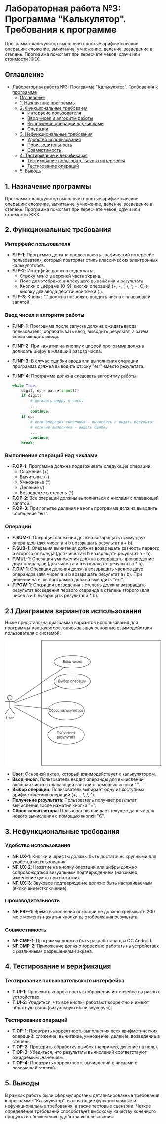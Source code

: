 # Лабораторная работа №3: Программа "Калькулятор". Требования к программе

Программа-калькулятор выполняет простые арифметические операции: сложение, вычитание, умножение, деление, возведение в степень. Программа помогает при пересчете чеков, сдачи или стоимости ЖКХ.

## Оглавление

- [Лабораторная работа №3: Программа "Калькулятор". Требования к программе](#лабораторная-работа-3-программа-калькулятор-требования-к-программе)
  - [Оглавление](#оглавление)
  - [1. Назначение программы](#1-назначение-программы)
  - [2. Функциональные требования](#2-функциональные-требования)
    - [Интерфейс пользователя](#интерфейс-пользователя)
    - [Ввод чисел и алгоритм работы](#ввод-чисел-и-алгоритм-работы)
    - [Выполнение операций над числами](#выполнение-операций-над-числами)
    - [Операции](#операции)
  - [3. Нефункциональные требования](#3-нефункциональные-требования)
    - [Удобство использования](#удобство-использования)
    - [Производительность](#производительность)
    - [Совместимость](#совместимость)
  - [4. Тестирование и верификация](#4-тестирование-и-верификация)
    - [Тестирование пользовательского интерфейса](#тестирование-пользовательского-интерфейса)
    - [Тестирование операций](#тестирование-операций)
  - [5. Выводы](#5-выводы)

## 1. Назначение программы

Программа-калькулятор выполняет простые арифметические операции: сложение, вычитание, умножение, деление, возведение в степень. Программа помогает при пересчете чеков, сдачи или стоимости ЖКХ.

## 2. Функциональные требования

### Интерфейс пользователя

- **F.IF-1**: Программа должна предоставлять графический интерфейс пользователя, который повторяет стиль классических электронных калькуляторов.
- **F.IF-2**: Интерфейс должен содержать:
  - Строку меню в верхней части экрана.
  - Поле для отображения текущего выражения и результата.
  - Кнопки с цифрами (0–9), кнопки операций (+, -, \*, /, ^, =, C) и кнопку для ввода десятичной точки (.).
- **F.IF-3**: Кнопка "." должна позволять вводить числа с плавающей запятой

### Ввод чисел и алгоритм работы

- **F.INP-1**: Программа после запуска должна ожидать ввода пользователя, обрабатывать ввод, выводить результат, а затем снова ожидать ввода.
- **F.INP-2**: При нажатии на кнопку с цифрой программа должна дописать цифру в младший разряд числа.
- **F.INP-3**: В случае ошибки ввода или выполнения операции программа должна выводить строку "err" вместо результата.
- **F.INP-4**: Программа должна следовать алгоритму работы:

  ```python
  while True:
      digit, op = parse(input())
      if digit:
          # дописать цифру к числу
          ...
          continue;
      if op:
          # если операция выполнима - вычислить и выдать результат
          # если не выполнима - выдать ошибку
          ...
          continue;
      break;
  ```

### Выполнение операций над числами

- **F.OP-1**: Программа должна поддерживать следующие операции:
  - Сложение (+)
  - Вычитание (-)
  - Умножение (\*)
  - Деление (/)
  - Возведение в степень (^)
- **F.OP-2**: Все операции должны выполняться с числами с плавающей запятой.
- **F.OP-3**: При попытке деления на ноль программа должна выводить сообщение "err".

### Операции

- **F.SUM-1**: Операция сложения должна возвращать сумму двух операндов (для чисел a и b возвращать результат a + b).
- **F.SUB-1**: Операция вычитания должна возвращать разность первого и второго операнда (для чисел a и b возвращать результат a - b).
- **F.MUL-1**: Операция умножения должна возвращать произведение двух операндов (для чисел a и b возвращать результат a \* b).
- **F.DIV-1**: Операция деления должна возвращать частное двух операндов (для чисел a и b возвращать результат a / b). При делении на ноль программа должна выводить "err".
- **F.POW-1**: Операция возведения в степень должна возвращать результат возведения первого операнда в степень второго (для чисел a и b возвращать результат a ^ b).

## 2.1 Диаграмма вариантов использования

Ниже представлена диаграмма вариантов использования для программы-калькулятора, описывающая основные взаимодействия пользователя с системой:

![Диаграмма вариантов использования](lab4.png)

- **User**: Основной актер, который взаимодействует с калькулятором.
- **Ввод чисел**: Пользователь вводит операнды для вычислений, включая числа с плавающей запятой с помощью кнопки ".".
- **Выбор операции**: Пользователь выбирает одну из доступных арифметических операций (+, -, \*, /, ^).
- **Получение результата**: Пользователь получает результат вычисления после нажатия кнопки "=".
- **Сброс калькулятора**: Пользователь очищает текущие данные для нового вычисления с помощью кнопки "C".

## 3. Нефункциональные требования

### Удобство использования

- **NF.UX-1**: Кнопки и шрифты должны быть достаточно крупными для удобства использования.
- **NF.UX-2**: Нажатие на кнопку операции или цифры должно сопровождаться визуальным подтверждением (например, изменение цвета при нажатии).
- **NF.UX-3**: Звуковое подтверждение должно быть настраиваемым (включение/отключение).

### Производительность

- **NF.PRF-1**: Время выполнения операций не должно превышать 200 мс с момента нажатия кнопки до отображения результата.

### Совместимость

- **NF.CMP-1**: Программа должна быть разработана для ОС Android.
- **NF.CMP-2**: Приложение должно корректно работать на устройствах с различными разрешениями экрана.

## 4. Тестирование и верификация

### Тестирование пользовательского интерфейса

- **T.UI-1**: Проверить корректность отображения интерфейса на разных устройствах.
- **T.UI-2**: Убедиться, что все кнопки работают корректно и имеют обратную связь (визуальную и/или звуковую).

### Тестирование операций

- **T.OP-1**: Проверить корректность выполнения всех арифметических операций: сложение, вычитание, умножение, деление, возведение в степень.
- **T.OP-2**: Проверить обработку ошибок (например, деление на ноль).
- **T.OP-3**: Убедиться, что результаты вычислений соответствуют ожидаемым значениям.
- **T.OP-4**: Проверить корректность вычислений с числами с плавающей запятой.

## 5. Выводы

В рамках работы были сформулированы детализированные требования к программе "Калькулятор", включающие функциональные и нефункциональные требования, а также тестовые сценарии. Четкое определение требований способствует высокому качеству конечного продукта и обеспечению удобства использования.
